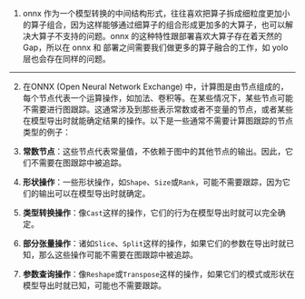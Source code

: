 1. onnx 作为一个模型转换的中间结构形式，往往喜欢把算子拆成细粒度更加小的算子组合，因为这样能够通过细算子的组合形成更加多的大算子，也可以解决大算子不支持的问题。onnx 的这种特性跟部署喜欢大算子存在着天然的 Gap，所以在 onnx 和 部署之间需要我们做更多的算子融合的工作，如 yolo 层也会存在同样的问题。

---

2. 在ONNX (Open Neural Network Exchange) 中，计算图是由节点组成的，每个节点代表一个运算操作，如加法、卷积等。在某些情况下，某些节点可能不需要进行图跟踪。这通常涉及到那些表示常数或者不变量的节点，或者某些在模型导出时就能确定结果的操作。以下是一些通常不需要计算图跟踪的节点类型的例子：

1. **常数节点**：这些节点代表常量值，不依赖于图中的其他节点的输出。因此，它们不需要在图跟踪中被追踪。

2. **形状操作**：一些形状操作，如`Shape`、`Size`或`Rank`，可能不需要跟踪，因为它们的输出可以在模型导出时就确定。

3. **类型转换操作**：像`Cast`这样的操作，它们的行为在模型导出时就可以完全确定。

4. **部分张量操作**：诸如`Slice`、`Split`这样的操作，如果它们的参数在导出时就已知，那么这些操作可能不需要在图跟踪中被追踪。

5. **参数查询操作**：像`Reshape`或`Transpose`这样的操作，如果它们的模式或形状在模型导出时就已知，可能也不需要跟踪。

